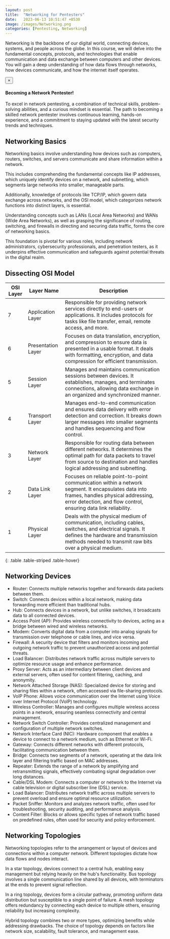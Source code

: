 ```yaml
---
layout: post
title:  "Networking for Pentesters"
date:   2023-06-13 10:51:47 +0530
image: /images/Networking.png
categories: [Pentesting, Networking]
---
```

Networking is the backbone of our digital world, connecting devices, systems, and people across the globe. In this course, we will delve into the fundamental concepts, protocols, and technologies that enable communication and data exchange between computers and other devices. 
You will gain a deep understanding of how data flows through networks, how devices communicate, and how the internet itself operates.

<div class="alert alert-dismissible alert-success">
  <button type="button" class="close" data-dismiss="alert">&times;</button>
  <h4>Becoming a Network Pentester!</h4>
  <p>To excel in network pentesting, a combination of technical skills, problem-solving abilities, and a curious mindset is essential. The path to becoming a skilled network pentester involves continuous learning, hands-on experience, and a commitment to staying updated with the latest security trends and techniques.</p>
</div>

## Networking Basics
Networking basics involve understanding how devices such as computers, routers, switches, and servers communicate and share information within a network. 

This includes comprehending the fundamental concepts like IP addresses, which uniquely identify devices on a network, and subnetting, which segments large networks into smaller, manageable parts. 

Additionally, knowledge of protocols like TCP/IP, which govern data exchange across networks, and the OSI model, which categorizes network functions into distinct layers, is essential. 

Understanding concepts such as LANs (Local Area Networks) and WANs (Wide Area Networks), as well as grasping the significance of routing, switching, and firewalls in directing and securing data traffic, forms the core of networking basics. 

This foundation is pivotal for various roles, including network administrators, cybersecurity professionals, and penetration testers, as it underpins effective communication and safeguards against potential threats in the digital realm.

## Dissecting OSI Model

| OSI Layer | Layer Name                  | Description                                                                                                                                                                                                                      |
|-----------|-----------------------------|----------------------------------------------------------------------------------------------------------------------------------------------------------------------------------------------------------------------------------|
| 7         | Application Layer           | Responsible for providing network services directly to end-users or applications. It includes protocols for tasks like file transfer, email, remote access, and more.                                                        |
| 6         | Presentation Layer          | Focuses on data translation, encryption, and compression to ensure data is presented in a usable format. It deals with formatting, encryption, and data compression for efficient transmission.                                |
| 5         | Session Layer               | Manages and maintains communication sessions between devices. It establishes, manages, and terminates connections, allowing data exchange in an organized and synchronized manner.                                     |
| 4         | Transport Layer             | Manages end-to-end communication and ensures data delivery with error detection and correction. It breaks down larger messages into smaller segments and handles sequencing and flow control.                                |
| 3         | Network Layer               | Responsible for routing data between different networks. It determines the optimal path for data packets to travel from source to destination and handles logical addressing and subnetting.                              |
| 2         | Data Link Layer             | Focuses on reliable point-to-point communication within a network segment. It encapsulates data into frames, handles physical addressing, error detection, and flow control, ensuring data link reliability.                 |
| 1         | Physical Layer              | Deals with the physical medium of communication, including cables, switches, and electrical signals. It defines the hardware and transmission methods needed to transmit raw bits over a physical medium.                    |
{: .table .table-striped .table-hover}

## Networking Devices
- Router: Connects multiple networks together and forwards data packets between them.
- Switch: Connects devices within a local network, making data forwarding more efficient than traditional hubs.
- Hub: Connects devices in a network, but unlike switches, it broadcasts data to all connected devices.
- Access Point (AP): Provides wireless connectivity to devices, acting as a bridge between wired and wireless networks.
- Modem: Converts digital data from a computer into analog signals for transmission over telephone or cable lines, and vice versa.
- Firewall: A security device that filters and monitors incoming and outgoing network traffic to prevent unauthorized access and potential threats.
- Load Balancer: Distributes network traffic across multiple servers to optimize resource usage and enhance performance.
- Proxy Server: Acts as an intermediary between client devices and external servers, often used for content filtering, caching, and anonymity.
- Network Attached Storage (NAS): Specialized device for storing and sharing files within a network, often accessed via file-sharing protocols.
- VoIP Phone: Allows voice communication over the Internet using Voice over Internet Protocol (VoIP) technology.
- Wireless Controller: Manages and configures multiple wireless access points in a network, ensuring seamless connectivity and central management.
- Network Switch Controller: Provides centralized management and configuration of multiple network switches.
- Network Interface Card (NIC): Hardware component that enables a device to connect to a network medium, such as Ethernet or Wi-Fi.
- Gateway: Connects different networks with different protocols, facilitating communication between them.
- Bridge: Connects two segments of a network, operating at the data link layer and filtering traffic based on MAC addresses.
- Repeater: Extends the range of a network by amplifying and retransmitting signals, effectively combating signal degradation over long distances.
- Cable/DSL Modem: Connects a computer or network to the Internet via cable television or digital subscriber line (DSL) service.
- Load Balancer: Distributes network traffic across multiple servers to prevent overload and ensure optimal resource utilization.
- Packet Sniffer: Monitors and analyzes network traffic, often used for troubleshooting, security auditing, and performance analysis.
- Content Filter: Blocks or allows specific types of network traffic based on predefined rules, often used for security and policy enforcement.

<div class="">
  <ins class="adsbygoogle"
  style="display:block; text-align:center;"
  data-ad-layout="in-article"
  data-ad-format="fluid"
  data-ad-client="ca-pub-9236847887178276"
  data-ad-slot="9402003525"></ins>
<script>
  (adsbygoogle = window.adsbygoogle || []).push({});
</script>
</div>

## Networking Topologies

Networking topologies refer to the arrangement or layout of devices and connections within a computer network. Different topologies dictate how data flows and nodes interact. 

In a star topology, devices connect to a central hub, enabling easy management but relying heavily on the hub's functionality. Bus topology involves a single communication line shared by all devices, with terminators at the ends to prevent signal reflection. 

In a ring topology, devices form a circular pathway, promoting uniform data distribution but susceptible to a single point of failure. A mesh topology offers redundancy by connecting each device to multiple others, ensuring reliability but increasing complexity. 

Hybrid topology combines two or more types, optimizing benefits while addressing drawbacks. The choice of topology depends on factors like network size, scalability, fault tolerance, and management ease.

